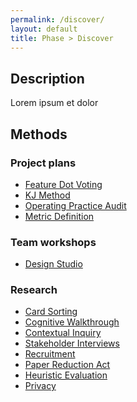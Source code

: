 ```yaml
---
permalink: /discover/
layout: default
title: Phase > Discover
---
```


## Description

Lorem ipsum et dolor

## Methods

### Project plans

- [Feature Dot Voting]()
- [KJ Method]()
- [Operating Practice Audit]()
- [Metric Definition]()

### Team workshops

- [Design Studio](../design-studio/)

### Research

- [Card Sorting](../card-sorting/)
- [Cognitive Walkthrough](../cognitive-walkthrough/)
- [Contextual Inquiry](../contextual-inquiry/)
- [Stakeholder Interviews]()
- [Recruitment]()
- [Paper Reduction Act]()
- [Heuristic Evaluation]()
- [Privacy]()
